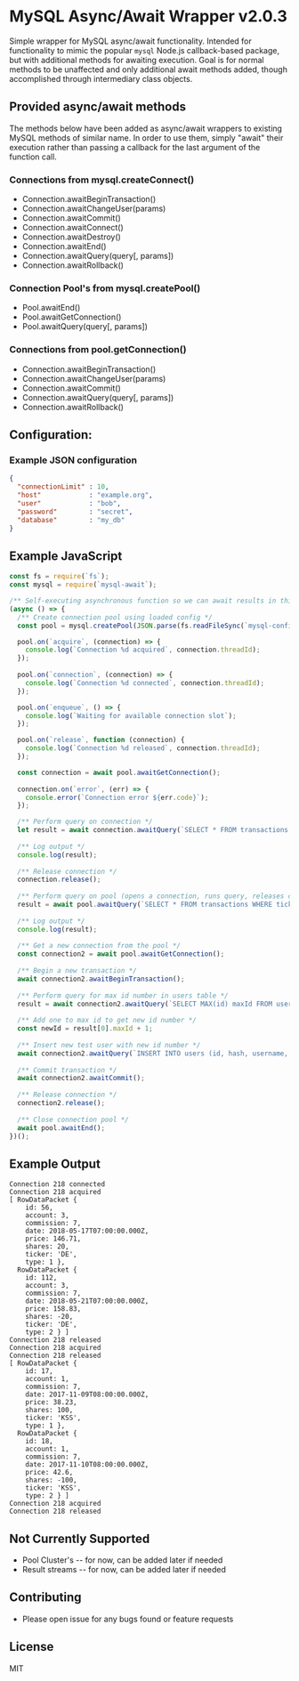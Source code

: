 # MySQL Async/Await Wrapper v2.0.3

Simple wrapper for MySQL async/await functionality.  Intended for functionality to mimic the popular `mysql` Node.js callback-based package, but with additional methods for awaiting execution.  Goal is for normal methods to be unaffected and only additional await methods added, though accomplished through intermediary class objects.

## Provided async/await methods

The methods below have been added as async/await wrappers to existing MySQL methods of similar name.  In order to use them, simply "await" their execution rather than passing a callback for the last argument of the function call.

### Connections from mysql.createConnect()

* Connection.awaitBeginTransaction()
* Connection.awaitChangeUser(params)
* Connection.awaitCommit()
* Connection.awaitConnect()
* Connection.awaitDestroy()
* Connection.awaitEnd()
* Connection.awaitQuery(query[, params])
* Connection.awaitRollback()

### Connection Pool's from mysql.createPool()

* Pool.awaitEnd()
* Pool.awaitGetConnection()
* Pool.awaitQuery(query[, params])

### Connections from pool.getConnection()

* Connection.awaitBeginTransaction()
* Connection.awaitChangeUser(params)
* Connection.awaitCommit()
* Connection.awaitQuery(query[, params])
* Connection.awaitRollback()

## Configuration:

### Example JSON configuration

```json
{
  "connectionLimit" : 10,
  "host"            : "example.org",
  "user"            : "bob",
  "password"        : "secret",
  "database"        : "my_db"
}
```

## Example JavaScript

```javascript
const fs = require(`fs`);
const mysql = require(`mysql-await`);

/** Self-executing asynchronous function so we can await results in this example */
(async () => {
  /** Create connection pool using loaded config */
  const pool = mysql.createPool(JSON.parse(fs.readFileSync(`mysql-config.json`)));

  pool.on(`acquire`, (connection) => {
    console.log(`Connection %d acquired`, connection.threadId);
  });
  
  pool.on(`connection`, (connection) => {
    console.log(`Connection %d connected`, connection.threadId);
  });

  pool.on(`enqueue`, () => {
    console.log(`Waiting for available connection slot`);
  });

  pool.on(`release`, function (connection) {
    console.log(`Connection %d released`, connection.threadId);
  });

  const connection = await pool.awaitGetConnection();
  
  connection.on(`error`, (err) => {
    console.error(`Connection error ${err.code}`);
  });

  /** Perform query on connection */
  let result = await connection.awaitQuery(`SELECT * FROM transactions WHERE ticker = ?`, [`DE`]);
  
  /** Log output */
  console.log(result);
  
  /** Release connection */
  connection.release();
    
  /** Perform query on pool (opens a connection, runs query, releases connection) */
  result = await pool.awaitQuery(`SELECT * FROM transactions WHERE ticker = ?`, [`KSS`]);
  
  /** Log output */
  console.log(result);
  
  /** Get a new connection from the pool */
  const connection2 = await pool.awaitGetConnection();
  
  /** Begin a new transaction */
  await connection2.awaitBeginTransaction();
  
  /** Perform query for max id number in users table */
  result = await connection2.awaitQuery(`SELECT MAX(id) maxId FROM users`);
  
  /** Add one to max id to get new id number */
  const newId = result[0].maxId + 1;
  
  /** Insert new test user with new id number */
  await connection2.awaitQuery(`INSERT INTO users (id, hash, username, name, accounts) VALUES (?, ?, ?, ?, ?)`, [newId, ``, `testuser`, `Test User`, ``]);
  
  /** Commit transaction */
  await connection2.awaitCommit();
  
  /** Release connection */
  connection2.release();
  
  /** Close connection pool */
  await pool.awaitEnd();
})();

```

## Example Output 

```console
Connection 218 connected
Connection 218 acquired
[ RowDataPacket {
    id: 56,
    account: 3,
    commission: 7,
    date: 2018-05-17T07:00:00.000Z,
    price: 146.71,
    shares: 20,
    ticker: 'DE',
    type: 1 },
  RowDataPacket {
    id: 112,
    account: 3,
    commission: 7,
    date: 2018-05-21T07:00:00.000Z,
    price: 158.83,
    shares: -20,
    ticker: 'DE',
    type: 2 } ]
Connection 218 released
Connection 218 acquired
Connection 218 released
[ RowDataPacket {
    id: 17,
    account: 1,
    commission: 7,
    date: 2017-11-09T08:00:00.000Z,
    price: 38.23,
    shares: 100,
    ticker: 'KSS',
    type: 1 },
  RowDataPacket {
    id: 18,
    account: 1,
    commission: 7,
    date: 2017-11-10T08:00:00.000Z,
    price: 42.6,
    shares: -100,
    ticker: 'KSS',
    type: 2 } ]
Connection 218 acquired
Connection 218 released
```
  
## Not Currently Supported

* Pool Cluster's -- for now, can be added later if needed
* Result streams -- for now, can be added later if needed

## Contributing

* Please open issue for any bugs found or feature requests

## License

MIT
